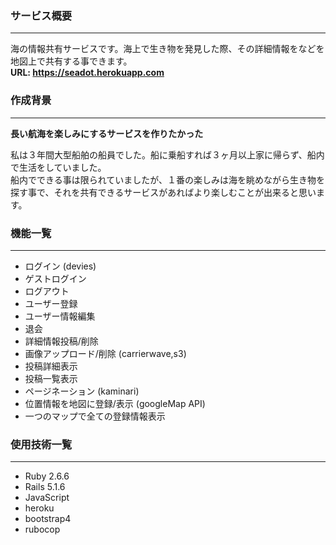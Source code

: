### サービス概要
---
海の情報共有サービスです。海上で生き物を発見した際、その詳細情報をなどを地図上で共有する事できます。  
**URL: https://seadot.herokuapp.com**

### 作成背景
---
**長い航海を楽しみにするサービスを作りたかった**  

私は３年間大型船舶の船員でした。船に乗船すれば３ヶ月以上家に帰らず、船内で生活をしていました。  
船内でできる事は限られていましたが、１番の楽しみは海を眺めながら生き物を探す事で、それを共有できるサービスがあればより楽しむことが出来ると思います。

### 機能一覧
---
- ログイン (devies)
- ゲストログイン
- ログアウト
- ユーザー登録
- ユーザー情報編集
- 退会
- 詳細情報投稿/削除
- 画像アップロード/削除 (carrierwave,s3)
- 投稿詳細表示
- 投稿一覧表示
- ページネーション (kaminari)
- 位置情報を地図に登録/表示 (googleMap API)
- 一つのマップで全ての登録情報表示

### 使用技術一覧
---
- Ruby 2.6.6
- Rails 5.1.6
- JavaScript
- heroku
- bootstrap4
- rubocop